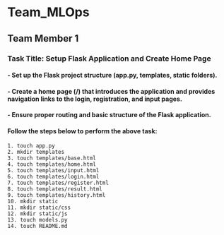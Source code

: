 # Team_MLOps
## Team Member 1
### Task Title: Setup Flask Application and Create Home Page
#### - Set up the Flask project structure (app.py, templates, static folders).
#### - Create a home page (/) that introduces the application and provides navigation links to the login, registration, and input pages.
#### - Ensure proper routing and basic structure of the Flask application.
#### Follow the steps below to perform the above task:
```
1. touch app.py
2. mkdir templates
3. touch templates/base.html
4. touch templates/home.html
5. touch templates/input.html
6. touch templates/login.html
7. touch templates/register.html
8. touch templates/result.html
9. touch templates/history.html
10. mkdir static
11. mkdir static/css
12. mkdir static/js
13. touch models.py
14. touch README.md
```
